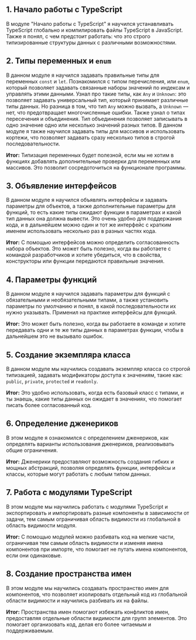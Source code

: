 ## 1. Начало работы с TypeScript

В модуле "Начало работы с TypeScript" я научился устанавливать TypeScript глобально и компилировать файлы TypeScript в JavaScript. Также я понял, с чем предстоит работать: что это строго типизированные структуры данных с различными возможностями.

## 2. Типы переменных и `enum`

В данном модуле я научился задавать правильные типы для переменных `const` и `let`. Познакомился с типом перечисления, или `enum`, который позволяет задавать связанные наборы значений по индексам и управлять этими данными. Узнал про такие типы, как `Any` и `Unknown`: это позволяет задавать универсальный тип, который принимает различные типы данных. Но разница в том, что тип `Any` можно вызвать, а `Unknown` — нет, что предотвращает многочисленные ошибки. Также узнал о типах пересечения и объединения. Тип объединения позволяет записывать в одно значение одно или несколько значений разных типов. В данном модуле я также научился задавать типы для массивов и использовать кортежи, что позволяет задавать сразу несколько типов в строгой последовательности.

**Итог:** Типизация переменных будет полезной, если мы не хотим в функциях добавлять дополнительные проверки для переменных или массивов. Это позволит сосредоточиться на функционале программы.

## 3. Объявление интерфейсов

В данном модуле я научился объявлять интерфейсы и задавать параметры для объектов, а также дополнительные параметры для функций, то есть какие типы ожидают функции в параметрах и какой тип данных она должна вывести. Это очень удобно для поддержания кода, и в дальнейшем можно один и тот же интерфейс с кратким именем использовать несколько раз в разных частях кода.

**Итог:** С помощью интерфейсов можно определить согласованность набора объектов. Это может быть полезно, когда вы работаете с командой разработчиков и хотите убедиться, что в свойства, конструкторы или функции передаются правильные значения.

## 4. Параметры функций

В данном модуле я научился задавать параметры для функций с обязательными и необязательными типами, а также установить параметры по умолчанию и понял, в какой последовательности их нужно указывать. Применил на практике интерфейсы для функций.

**Итог:** Это может быть полезно, когда вы работаете в команде и хотите передавать одни и те же типы данных в параметрах функции, чтобы в дальнейшем это не вызывало ошибок.

## 5. Создание экземпляра класса

В данном модуле мы научились создавать экземпляр класса со строгой типизацией, задавать модификаторы доступа к значениям, такие как: `public`, `private`, `protected` и `readonly`.

**Итог:** Это удобно использовать, когда есть базовый класс с типами, и ты знаешь, какие типы данных он ожидает в значениях, что помогает писать более согласованный код.

## 6. Определение дженериков

В этом модуле я ознакомился с определением дженериков, как определять варианты использования дженериков, реализовывать общие ограничения.

**Итог:** Дженерики предоставляют возможность создания гибких и мощных абстракций, позволяя определять функции, интерфейсы и классы, которые могут работать с любым типом данных.

## 7. Работа с модулями TypeScript

В этом модуле мы научились работать с модулями TypeScript и экспортировать и импортировать разные компоненты в зависимости от задачи, тем самым ограничивая область видимости из глобальной в область видимости модуля.

**Итог:** С помощью модулей можно разбивать код на мелкие части, ограничивая тем самым область видимости и изменяя имена компонентов при импорте, что помогает не путать имена компонентов, если они одинаковые.

## 8. Создание пространства имен

В этом модуле мы научились создавать пространство имен для компонентов, что позволяет изолировать отдельный код из глобальной области видимости и научились разбивать их на файлы.

**Итог:** Пространства имен помогают избежать конфликтов имен, предоставляя отдельные области видимости для групп элементов. Это помогает организовать код, делая его более читаемым и поддерживаемым.
